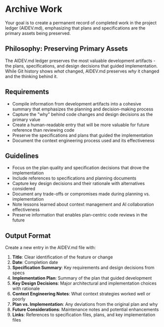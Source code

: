 # Archive Work

Your goal is to create a permanent record of completed work in the project ledger (AIDEV.md), emphasizing that plans and specifications are the primary assets being preserved.

## Philosophy: Preserving Primary Assets

The AIDEV.md ledger preserves the most valuable development artifacts - the plans, specifications, and design decisions that guided implementation. While Git history shows *what* changed, AIDEV.md preserves *why* it changed and the thinking behind it.

## Requirements

- Compile information from development artifacts into a cohesive summary that emphasizes the planning and decision-making process
- Capture the "why" behind code changes and design decisions as the primary value
- Create a human-readable entry that will be more valuable for future reference than reviewing code
- Preserve the specifications and plans that guided the implementation
- Document the context engineering process used and its effectiveness

## Guidelines

- Focus on the plan quality and specification decisions that drove the implementation
- Include references to specifications and planning documents
- Capture key design decisions and their rationale with alternatives considered
- Document any trade-offs or compromises made during planning vs. implementation
- Note lessons learned about context management and AI collaboration effectiveness
- Preserve information that enables plan-centric code reviews in the future

## Output Format

Create a new entry in the AIDEV.md file with:

1. **Title**: Clear identification of the feature or change
2. **Date**: Completion date
3. **Specification Summary**: Key requirements and design decisions from specs
4. **Implementation Plan**: Summary of the plan that guided development
5. **Key Design Decisions**: Major architectural and implementation choices with rationale
6. **Context Engineering Notes**: What context strategies worked well or poorly
7. **Plan vs. Implementation**: Any deviations from the original plan and why
8. **Future Considerations**: Maintenance notes and potential enhancements
9. **Links**: References to specification files, plans, and key implementation files
